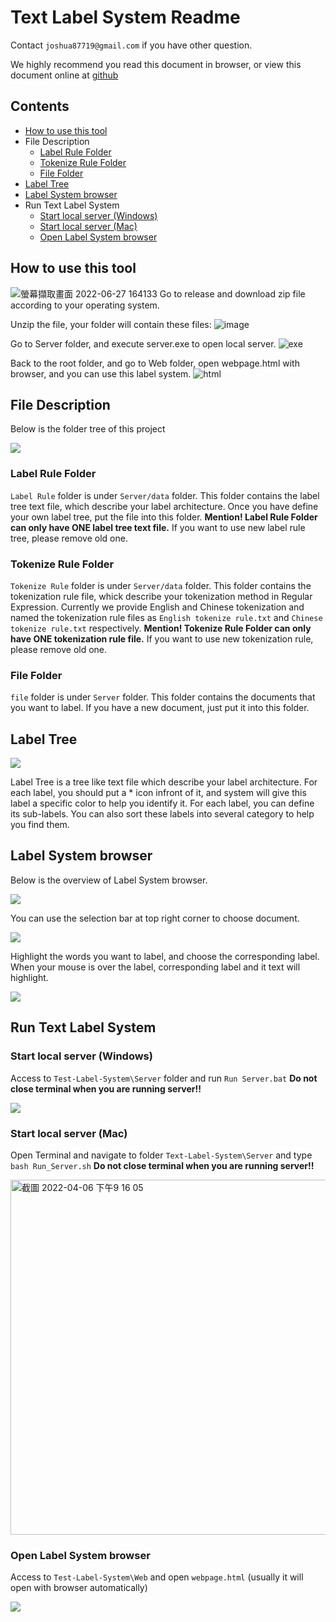 # Text Label System Readme

Contact `joshua87719@gmail.com` if you have other question.

We highly recommend you read this document in browser, or view this document online at [github](https://github.com/JueXiuHuang/Text-Label-System.git)

## Contents
* [How to use this tool](#how-to-use-this-tool)
* File Description
  * [Label Rule Folder](#label-rule-folder)
  * [Tokenize Rule Folder](#tokenize-rule-folder)
  * [File Folder](#file-folder)
* [Label Tree](#label-tree)
* [Label System browser](#label-system-browser)
* Run Text Label System
  * [Start local server (Windows)](#start-local-server-windows)
  * [Start local server (Mac)](#start-local-server-mac)
  * [Open Label System browser](#open-label-system-browser)



## How to use this tool
![螢幕擷取畫面 2022-06-27 164133](https://user-images.githubusercontent.com/32955131/175899406-bbac423c-dc68-4b9a-8d1e-da8304a017ac.png)
Go to release and download zip file according to your operating system.

Unzip the file, your folder will contain these files:
![image](https://user-images.githubusercontent.com/32955131/175899778-04abe376-6b69-4bec-b30e-b9eafd904725.png)

Go to Server folder, and execute server.exe to open local server.
![exe](https://user-images.githubusercontent.com/32955131/175900103-149dc7b1-4e17-48bd-964d-bf094703ca69.png)

Back to the root folder, and go to Web folder, open webpage.html with browser, and you can use this label system.
![html](https://user-images.githubusercontent.com/32955131/175900623-c5e5399c-423b-4d54-8a88-775fe5a71f20.png)


## File Description
Below is the folder tree of this project

![](https://i.imgur.com/7uSPfXx.png)

### Label Rule Folder
`Label Rule` folder is under `Server/data` folder. This folder contains the label tree text file, which describe your label architecture.
Once you have define your own label tree, put the file into this folder.
**Mention! Label Rule Folder can only have ONE label tree text file.** If you want to use new label rule tree, please remove old one.

### Tokenize Rule Folder
`Tokenize Rule` folder is under `Server/data` folder. This folder contains the tokenization rule file, whick describe your tokenization method in Regular Expression. Currently we provide English and Chinese tokenization and named the tokenization rule files as `English tokenize rule.txt` and `Chinese tokenize rule.txt` respectively.
**Mention! Tokenize Rule Folder can only have ONE tokenization rule file.** If you want to use new tokenization rule, please remove old one.

### File Folder
`file` folder is under `Server` folder. This folder contains the documents that you want to label. If you have a new document, just put it into this folder.



## Label Tree

![](https://i.imgur.com/7LZE61p.png)

Label Tree is a tree like text file which describe your label architecture.
For each label, you should put a * icon infront of it, and system will give this label a specific color to help you identify it.
For each label, you can define its sub-labels.
You can also sort these labels into several category to help you find them.



## Label System browser
Below is the overview of Label System browser.

![](https://i.imgur.com/PMcqGSe.png)

You can use the selection bar at top right corner to choose document.

![](https://i.imgur.com/Zvz7lqZ.png)

Highlight the words you want to label, and choose the corresponding label.
When your mouse is over the label, corresponding label and it text will highlight.

![](https://i.imgur.com/0M5tsHN.gif)



## Run Text Label System
### Start local server (Windows)
Access to `Test-Label-System\Server` folder and run `Run Server.bat`
**Do not close terminal when you are running server!!**

![](https://i.imgur.com/tWzXu74.png)

### Start local server (Mac)
Open Terminal and navigate to folder `Text-Label-System\Server` and type `bash Run_Server.sh`
**Do not close terminal when you are running server!!**

<img width="568" alt="截圖 2022-04-06 下午9 16 05" src="https://user-images.githubusercontent.com/32955131/161983421-5e196888-c697-414d-8d97-b4ffce385b8c.png">

### Open Label System browser
Access to `Test-Label-System\Web` and open `webpage.html` (usually it will open with browser automatically)

![](https://i.imgur.com/oRBc7pJ.png)

